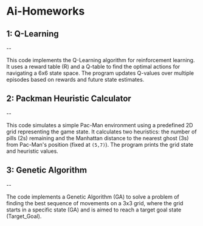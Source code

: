# Ai-Homeworks

## 1: Q-Learning
--

This code implements the Q-Learning algorithm for reinforcement learning. It uses a reward table (R) and a Q-table to find the optimal actions for navigating a 6x6 state space. The program updates Q-values over multiple episodes based on rewards and future state estimates.

## 2: Packman Heuristic Calculator
--

This code simulates a simple Pac-Man environment using a predefined 2D grid representing the game state. It calculates two heuristics: the number of pills (2s) remaining and the Manhattan distance to the nearest ghost (3s) from Pac-Man's position (fixed at `(5,7)`). The program prints the grid state and heuristic values.

## 3: Genetic Algorithm
--

The code implements a Genetic Algorithm (GA) to solve a problem of finding the best sequence of movements on a 3x3 grid, where the grid starts in a specific state (GA) and is aimed to reach a target goal state (Target_Goal).
